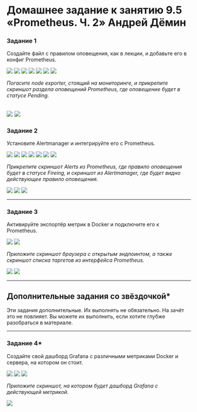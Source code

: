 # Домашнее задание к занятию 9.5 «Prometheus. Ч. 2» Андрей Дёмин

### Задание 1


Создайте файл с правилом оповещения, как в лекции, и добавьте его в конфиг Prometheus.

![](img/5.png)
![](img/6.png)
![](img/7.png)
![](img/8.png)
![](img/9.png)
![](img/12.png)
![](img/13.png)

*Погасите node exporter, стоящий на мониторинге, и прикрепите скриншот раздела оповещений Prometheus, где оповещение будет в статусе Pending.*

![](img/14.png)
![](img/15.png)
---

### Задание 2

Установите Alertmanager и интегрируйте его с Prometheus.

![](img/1.png)
![](img/2.png)
![](img/20.png)
![](img/3.png)
![](img/4.png)
![](img/10.png)
![](img/11.png)

*Прикрепите скриншот Alerts из Prometheus, где правило оповещения будет в статусе Fireing, и скриншот из Alertmanager, где будет видно действующее правило оповещения.*

![](img/17.png)
![](img/18.png)
![](img/19.png)

---

### Задание 3

Активируйте экспортёр метрик в Docker и подключите его к Prometheus.

![](img/21.png)
![](img/22.png)

*Приложите скриншот браузера с открытым эндпоинтом, а также скриншот списка таргетов из интерфейса Prometheus.*

![](img/23.png)
![](img/24.png)

---
## Дополнительные задания со звёздочкой*

Эти задания дополнительные. Их выполнять не обязательно. На зачёт это не повлияет. Вы можете их выполнить, если хотите глубже разобраться в материале.

---

### Задание 4*

Создайте свой дашборд Grafana с различными метриками Docker и сервера, на котором он стоит.

![](img/25.png)
![](img/27.png)
![](img/28.png)

*Приложите скриншот, на котором будет дашборд Grafana с действующей метрикой.*

![](img/26.png)

